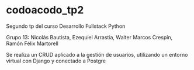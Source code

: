 # codoacodo_tp2
Segundo tp del curso Desarrollo Fullstack Python

Grupo 13:
Nicolás Bautista, Ezequiel Arrastia, Walter Marcos Crespín, Ramón Félix Martorell

Se realiza un CRUD aplicado a la gestión de usuarios, utilizando un entorno virtual con Django y conectado a Postgre
